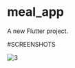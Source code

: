 # meal_app

A new Flutter project.

#SCREENSHOTS

![3](https://github.com/user-attachments/assets/1574ec75-1387-41bf-9509-229b97e8f6ce)

